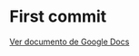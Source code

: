 # First commit
[Ver documento de Google Docs](https://docs.google.com/spreadsheets/d/1q4nBqpyhv2egv_E7CaaIVdqYnT2A0MUZ/edit?usp=sharing&ouid=109606976273283025481&rtpof=true&sd=true)

